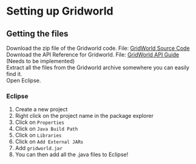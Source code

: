 # **Setting up Gridworld**</br> 
## **Getting the files** </br>
Download the zip file of the Gridworld code. File: [GridWorld Source Code](http://apcentral.collegeboard.com/apc/public/repository/GridWorldCode.zip) </br>
Download the API Reference for Gridworld. File: [GridWorld API Guide](files/GridWorldAPI.pdf "GridWorld API") (Needs to be implemented)  </br>
Extract all the files from the Gridworld archive somewhere you can easily find it. </br>
Open Eclipse. </br>
### **Eclipse** </br>
1. Create a new project
2. Right click on the project name in the package explorer
3. Click on ```Properties``` 
4. Click on ```Java Build Path```
5. Click on ```Libraries```
6. Click on ```Add External JARs```
7. Add ```gridworld.jar```  
8. You can then add all the .java files to Eclipse!

